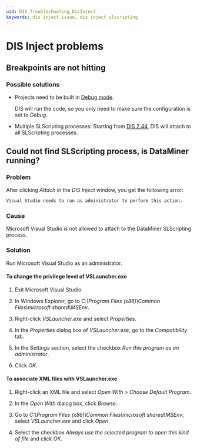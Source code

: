 ```yaml
---
uid: DIS_Troubleshooting_DisInject
keywords: dis inject issue, dis inject slscripting
---
```


# DIS Inject problems

## Breakpoints are not hitting

### Possible solutions

- Projects need to be built in [Debug mode](https://learn.microsoft.com/en-us/visualstudio/debugger/what-is-debugging?view=vs-2022#debug-mode-vs-running-your-app).

  DIS will run the code, so you only need to make sure the configuration is set to *Debug*.

- Multiple SLScripting processes: Starting from [DIS 2.44](xref:DIS_2.44#dis-inject-attaching-the-visual-studio-debugger-to-multiple-slscripting-processes-id_37042), DIS will attach to all SLScripting processes.

## Could not find SLScripting process, is DataMiner running?

### Problem

After clicking *Attach* in the *DIS Inject* window, you get the following error:

```txt
Visual Studio needs to run as administrator to perform this action.
```

### Cause

Microsoft Visual Studio is not allowed to attach to the DataMiner SLScripting process.

### Solution

Run Microsoft Visual Studio as an administrator.

#### To change the privilege level of VSLauncher.exe

1. Exit Microsoft Visual Studio.

1. In Windows Explorer, go to *C:\\Program Files (x86)\\Common Files\\microsoft shared\\MSEnv*.

1. Right-click *VSLauncher.exe* and select *Properties*.

1. In the *Properties* dialog box of *VSLauncher.exe*, go to the *Compatibility* tab.

1. In the *Settings* section, select the checkbox *Run this program as an administrator*.

1. Click *OK*.

#### To associate XML files with VSLauncher.exe

1. Right-click an XML file and select *Open With \> Choose Default Program*.

1. In the *Open With* dialog box, click *Browse.*

1. Go to *C:\\Program Files (x86)\\Common Files\\microsoft shared\\MSEnv*, select *VSLauncher.exe* and click *Open*.

1. Select the checkbox *Always use the selected program to open this kind of file* and click *OK*.
